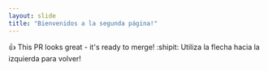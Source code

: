 ```yaml
---
layout: slide
title: "Bienvenidos a la segunda página!"
---
```

:+1: This PR looks great - it's ready to merge! :shipit:
Utiliza la flecha hacia la izquierda para volver!